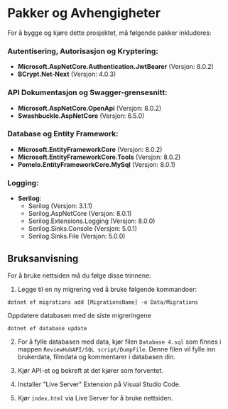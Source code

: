 # Pakker og Avhengigheter

For å bygge og kjøre dette prosjektet, må følgende pakker inkluderes:

### Autentisering, Autorisasjon og Kryptering:

- **Microsoft.AspNetCore.Authentication.JwtBearer** (Versjon: 8.0.2)
- **BCrypt.Net-Next** (Versjon: 4.0.3)

### API Dokumentasjon og Swagger-grensesnitt:

- **Microsoft.AspNetCore.OpenApi** (Versjon: 8.0.2)
- **Swashbuckle.AspNetCore** (Versjon: 6.5.0)

### Database og Entity Framework:

- **Microsoft.EntityFrameworkCore** (Versjon: 8.0.2)
- **Microsoft.EntityFrameworkCore.Tools** (Versjon: 8.0.2)
- **Pomelo.EntityFrameworkCore.MySql** (Versjon: 8.0.1)

### Logging:

- **Serilog**:
  - Serilog (Versjon: 3.1.1)
  - Serilog.AspNetCore (Versjon: 8.0.1)
  - Serilog.Extensions.Logging (Versjon: 8.0.0)
  - Serilog.Sinks.Console (Versjon: 5.0.1)
  - Serilog.Sinks.File (Versjon: 5.0.0)

## Bruksanvisning

For å bruke nettsiden må du følge disse trinnene:

1. Legge til en ny migrering  ved å bruke følgende kommandoer:
```console
dotnet ef migrations add [MigrationsName] -o Data/Migrations
```
Oppdatere databasen med de siste migreringene 
```console
dotnet ef database update
```

2. For å fylle databasen med data, kjør filen `Database 4.sql` som finnes i mappen `ReviewHubAPI/SQL script/DumpFile`. Denne filen vil fylle inn brukerdata, filmdata og kommentarer i databasen din.

3. Kjør API-et og bekreft at det kjører som forventet.

4. Installer "Live Server" Extension på Visual Studio Code.

5. Kjør `index.html` via Live Server for å bruke nettsiden.
